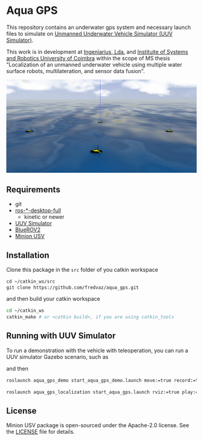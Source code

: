 # Aqua GPS

This repository contains an underwater gps system and necessary launch files to
simulate on [Unmanned Underwater Vehicle Simulator (UUV Simulator)](https://github.com/uuvsimulator/uuv_simulator).

This work is in development at [Ingeniarius, Lda.](http://ingeniarius.pt/) and [Instituite of Systems and Robotics University of Coimbra](https://www.isr.uc.pt/) within the scope of MS thesis "Localization of an unmanned underwater vehicle using multiple water surface robots, multilateration, and sensor data fusion".

<p align="center">
  <img src="doc/imgs/aqua_gps4.png">
</p>


## Requirements

- git
- [ros-\*-desktop-full](http://wiki.ros.org/ROS/Installation)
  - kinetic or newer
- [UUV Simulator](https://uuvsimulator.github.io/)
- [BlueROV2](https://github.com/fredvaz/bluerov2/tree/bluerov2_no_beacon)
- [Minion USV](https://github.com/fredvaz/minion_usv)



## Installation 

Clone this package in the `src` folder of you catkin workspace

```
cd ~/catkin_ws/src
git clone https://github.com/fredvaz/aqua_gps.git
```

and then build your catkin workspace

```bash
cd ~/catkin_ws
catkin_make # or <catkin build>, if you are using catkin_tools
```

## Running with UUV Simulator

To run a demonstration with the vehicle with teleoperation, you can run a UUV
simulator Gazebo scenario, such as

and then

```bash
roslaunch aqua_gps_demo start_aqua_gps_demo.launch move:=true record:=true bag_suffix:=Helical 
```

```bash
roslaunch aqua_gps_localization start_aqua_gps.launch rviz:=true play:=true bag:=Sim_Helical 
```

## License

Minion USV package is open-sourced under the Apache-2.0 license. See the
[LICENSE](LICENSE) file for details.

